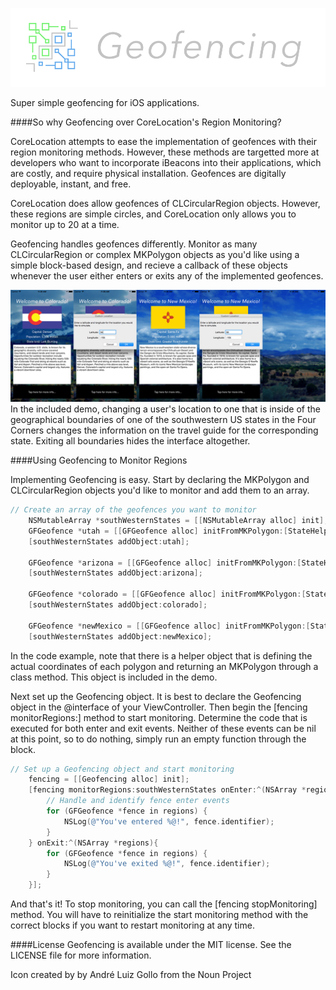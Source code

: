![Geofencing](fencing.png)

Super simple geofencing for iOS applications.

####So why Geofencing over CoreLocation's Region Monitoring?

CoreLocation attempts to ease the implementation of geofences with their region monitoring methods. However, these methods are targetted more at developers who want to incorporate iBeacons into their applications, which are costly, and require physical installation. Geofences are digitally deployable, instant, and free.

CoreLocation does allow geofences of CLCircularRegion objects. However, these regions are simple circles, and CoreLocation only allows you to monitor up to 20 at a time.

Geofencing handles geofences differently. Monitor as many CLCircularRegion or complex MKPolygon objects as you'd like using a simple block-based design, and recieve a callback of these objects whenever the user either enters or exits any of the implemented geofences.

![Demo](DEMO.png)
In the included demo, changing a user's location to one that is inside of the geographical boundaries of one of the southwestern US states in the Four Corners changes the information on the travel guide for the corresponding state. Exiting all boundaries hides the interface altogether.

####Using Geofencing to Monitor Regions

Implementing Geofencing is easy. Start by declaring the MKPolygon and CLCircularRegion objects you'd like to monitor and add them to an array.

```objective-c
// Create an array of the geofences you want to monitor
    NSMutableArray *southWesternStates = [[NSMutableArray alloc] init];
    GFGeofence *utah = [[GFGeofence alloc] initFromMKPolygon:[StateHelper MKPolygonForUtah] andIdentifier:@"Utah"];
    [southWesternStates addObject:utah];
    
    GFGeofence *arizona = [[GFGeofence alloc] initFromMKPolygon:[StateHelper MKPolygonForArizona] andIdentifier:@"Arizona"];
    [southWesternStates addObject:arizona];
    
    GFGeofence *colorado = [[GFGeofence alloc] initFromMKPolygon:[StateHelper MKPolygonForColorado] andIdentifier:@"Colorado"];
    [southWesternStates addObject:colorado];
    
    GFGeofence *newMexico = [[GFGeofence alloc] initFromMKPolygon:[StateHelper MKPolygonForNewMexico] andIdentifier:@"New Mexico"];
    [southWesternStates addObject:newMexico];
```

In the code example, note that there is a helper object that is defining the actual coordinates of each polygon and returning an MKPolygon through a class method. This object is included in the demo.

Next set up the Geofencing object. It is best to declare the Geofencing object in the @interface of your ViewController. Then begin the [fencing monitorRegions:] method to start monitoring. Determine the code that is executed for both enter and exit events. Neither of these events can be nil at this point, so to do nothing, simply run an empty function through the block.

```objective-c
// Set up a Geofencing object and start monitoring
    fencing = [[Geofencing alloc] init];
    [fencing monitorRegions:southWesternStates onEnter:^(NSArray *regions) {
        // Handle and identify fence enter events
        for (GFGeofence *fence in regions) {
            NSLog(@"You've entered %@!", fence.identifier);
        }
    } onExit:^(NSArray *regions){
        for (GFGeofence *fence in regions) {
            NSLog(@"You've exited %@!", fence.identifier);
        }
    }];
```

And that's it! To stop monitoring, you can call the [fencing stopMonitoring] method. You will have to reinitialize the start monitoring method with the correct blocks if you want to restart monitoring at any time.

####License
Geofencing is available under the MIT license. See the LICENSE file for more information.

Icon created by by André Luiz Gollo from the Noun Project